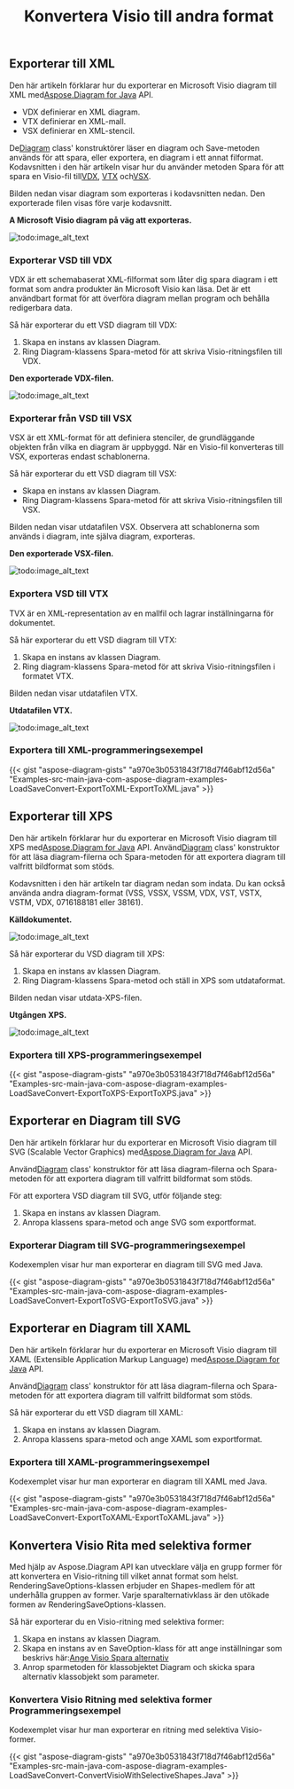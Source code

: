 ﻿---
title:  Konvertera Visio till andra format
linktitle:  Konvertera Visio till andra format
type: docs
weight: 40
url: /sv/java/convert-visio-to-other-files/
description: Det här ämnet visar hur du Aspose.Diagram tillåter att konvertera Visio till SVG, XPS, XML, XAML-format. Konvertera VSD, VSS, VDW, VST, VSDX, VSSX, VSTX, VSDM, VSTM,VSSM till SVG,XPS,XML-koder med några få,XAML-koder.
---
## **Exporterar till XML**
 Den här artikeln förklarar hur du exporterar en Microsoft Visio diagram till XML med[Aspose.Diagram for Java](https://products.aspose.com/diagram/java/) API.

- VDX definierar en XML diagram.
- VTX definierar en XML-mall.
- VSX definierar en XML-stencil.

 De[Diagram](https://reference.aspose.com/diagram/java/com.aspose.diagram/Diagram) class' konstruktörer läser en diagram och Save-metoden används för att spara, eller exportera, en diagram i ett annat filformat. Kodavsnitten i den här artikeln visar hur du använder metoden Spara för att spara en Visio-fil till[VDX](/diagram/sv/java/how-to-convert-a-visio-diagram/), [VTX](/diagram/sv/java/how-to-convert-a-visio-diagram/) och[VSX](/diagram/sv/java/how-to-convert-a-visio-diagram/).

Bilden nedan visar diagram som exporteras i kodavsnitten nedan. Den exporterade filen visas före varje kodavsnitt.

**A Microsoft Visio diagram på väg att exporteras.**

![todo:image_alt_text](http://i.imgur.com/XWajazh.png)
### **Exporterar VSD till VDX**
VDX är ett schemabaserat XML-filformat som låter dig spara diagram i ett format som andra produkter än Microsoft Visio kan läsa. Det är ett användbart format för att överföra diagram mellan program och behålla redigerbara data.

Så här exporterar du ett VSD diagram till VDX:

1. Skapa en instans av klassen Diagram.
1. Ring Diagram-klassens Spara-metod för att skriva Visio-ritningsfilen till VDX.

**Den exporterade VDX-filen.**

![todo:image_alt_text](http://i.imgur.com/OJ1jpgh.png)
### **Exporterar från VSD till VSX**
VSX är ett XML-format för att definiera stenciler, de grundläggande objekten från vilka en diagram är uppbyggd. När en Visio-fil konverteras till VSX, exporteras endast schablonerna.

Så här exporterar du ett VSD diagram till VSX:

- Skapa en instans av klassen Diagram.
- Ring Diagram-klassens Spara-metod för att skriva Visio-ritningsfilen till VSX.

Bilden nedan visar utdatafilen VSX. Observera att schablonerna som används i diagram, inte själva diagram, exporteras.

**Den exporterade VSX-filen.**

![todo:image_alt_text](http://i.imgur.com/gkZrxCN.png)
### **Exportera VSD till VTX**
TVX är en XML-representation av en mallfil och lagrar inställningarna för dokumentet.

Så här exporterar du ett VSD diagram till VTX:

1. Skapa en instans av klassen Diagram.
1. Ring diagram-klassens Spara-metod för att skriva Visio-ritningsfilen i formatet VTX.

Bilden nedan visar utdatafilen VTX.

**Utdatafilen VTX.**

![todo:image_alt_text](http://i.imgur.com/E6pUvGD.jpg)
### **Exportera till XML-programmeringsexempel**
{{< gist "aspose-diagram-gists" "a970e3b0531843f718d7f46abf12d56a" "Examples-src-main-java-com-aspose-diagram-examples-LoadSaveConvert-ExportToXML-ExportToXML.java" >}}
## **Exporterar till XPS**
 Den här artikeln förklarar hur du exporterar en Microsoft Visio diagram till XPS med[Aspose.Diagram for Java](https://products.aspose.com/diagram/java/) API.
 Använd[Diagram](https://reference.aspose.com/diagram/java/com.aspose.diagram/diagram) class' konstruktor för att läsa diagram-filerna och Spara-metoden för att exportera diagram till valfritt bildformat som stöds.

Kodavsnitten i den här artikeln tar diagram nedan som indata. Du kan också använda andra diagram-format (VSS, VSSX, VSSM, VDX, VST, VSTX, VSTM, VDX, 0716188181 eller 38161).

**Källdokumentet.**

![todo:image_alt_text](http://i.imgur.com/P3gaA34.png)

Så här exporterar du VSD diagram till XPS:

1. Skapa en instans av klassen Diagram.
1. Ring Diagram-klassens Spara-metod och ställ in XPS som utdataformat.

Bilden nedan visar utdata-XPS-filen.

**Utgången XPS.**

![todo:image_alt_text](http://i.imgur.com/1ESRxSy.png)
### **Exportera till XPS-programmeringsexempel**
{{< gist "aspose-diagram-gists" "a970e3b0531843f718d7f46abf12d56a" "Examples-src-main-java-com-aspose-diagram-examples-LoadSaveConvert-ExportToXPS-ExportToXPS.java" >}}
## **Exporterar en Diagram till SVG**
Den här artikeln förklarar hur du exporterar en Microsoft Visio diagram till SVG (Scalable Vector Graphics) med[Aspose.Diagram for Java](https://products.aspose.com/diagram/java/) API.

 Använd[Diagram](https://reference.aspose.com/diagram/java/com.aspose.diagram/Diagram) class' konstruktor för att läsa diagram-filerna och Spara-metoden för att exportera diagram till valfritt bildformat som stöds.

För att exportera VSD diagram till SVG, utför följande steg:

1. Skapa en instans av klassen Diagram.
1. Anropa klassens spara-metod och ange SVG som exportformat.
### **Exporterar Diagram till SVG-programmeringsexempel**
Kodexemplen visar hur man exporterar en diagram till SVG med Java.

{{< gist "aspose-diagram-gists" "a970e3b0531843f718d7f46abf12d56a" "Examples-src-main-java-com-aspose-diagram-examples-LoadSaveConvert-ExportToSVG-ExportToSVG.java" >}}
## **Exporterar en Diagram till XAML**
 Den här artikeln förklarar hur du exporterar en Microsoft Visio diagram till XAML (Extensible Application Markup Language) med[Aspose.Diagram for Java](https://products.aspose.com/diagram/java/) API.

 Använd[Diagram](https://reference.aspose.com/diagram/java/com.aspose.diagram/Diagram) class' konstruktor för att läsa diagram-filerna och Spara-metoden för att exportera diagram till valfritt bildformat som stöds.

Så här exporterar du ett VSD diagram till XAML:

1. Skapa en instans av klassen Diagram.
1. Anropa klassens spara-metod och ange XAML som exportformat.
### **Exportera till XAML-programmeringsexempel**
Kodexemplet visar hur man exporterar en diagram till XAML med Java.

{{< gist "aspose-diagram-gists" "a970e3b0531843f718d7f46abf12d56a" "Examples-src-main-java-com-aspose-diagram-examples-LoadSaveConvert-ExportToXAML-ExportToXAML.java" >}}

## **Konvertera Visio Rita med selektiva former**
Med hjälp av Aspose.Diagram API kan utvecklare välja en grupp former för att konvertera en Visio-ritning till vilket annat format som helst. RenderingSaveOptions-klassen erbjuder en Shapes-medlem för att underhålla gruppen av former. Varje sparalternativklass är den utökade formen av RenderingSaveOptions-klassen.

Så här exporterar du en Visio-ritning med selektiva former:

1. Skapa en instans av klassen Diagram.
1. Skapa en instans av en SaveOption-klass för att ange inställningar som beskrivs här:[Ange Visio Spara alternativ](https://docs.aspose.com/diagram/java/save-a-visio-drawing-to-pdf-html-and-other-formats/#specifying-visio-save-options)
1. Anrop sparmetoden för klassobjektet Diagram och skicka spara alternativ klassobjekt som parameter.
### **Konvertera Visio Ritning med selektiva former Programmeringsexempel**
Kodexemplet visar hur man exporterar en ritning med selektiva Visio-former.

{{< gist "aspose-diagram-gists" "a970e3b0531843f718d7f46abf12d56a" "Examples-src-main-java-com-aspose-diagram-examples-LoadSaveConvert-ConvertVisioWithSelectiveShapes.Java" >}}